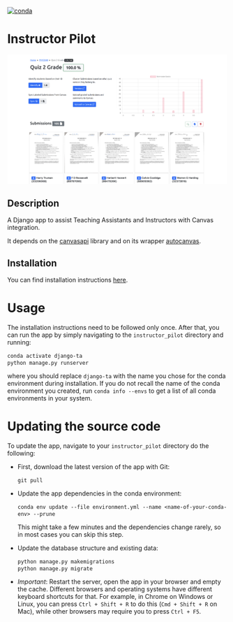 [![conda](https://github.com/IonMich/instructor_pilot/actions/workflows/python-package-conda.yml/badge.svg)](https://github.com/IonMich/instructor_pilot/actions/workflows/python-package-conda.yml)

# Instructor Pilot

![Instructor Pilot](assets/readme_image.png)
## Description

A Django app to assist Teaching Assistants and Instructors with Canvas integration.

It depends on the [canvasapi](https://github.com/ucfopen/canvasapi) library and on its wrapper [autocanvas](https://github.com/IonMich/autocanvas).

## Installation

You can find installation instructions [here](https://github.com/IonMich/instructor_pilot/wiki/Installation-Instructions).

# Usage

The installation instructions need to be followed only once. After that, you can run the app by simply navigating to the `instructor_pilot` directory and running:

   ```shell
   conda activate django-ta
   python manage.py runserver
   ```
where you should replace `django-ta` with the name you chose for the conda environment during installation. If you do not recall the name of the conda environment you created, run `conda info --envs` to get a list of all conda environments in your system.

# Updating the source code

To update the app, navigate to your `instructor_pilot` directory do the following:

- First, download the latest version of the app with Git:

   ```shell
   git pull
   ```

- Update the app dependencies in the conda environment:

   ```shell
   conda env update --file environment.yml --name <name-of-your-conda-env> --prune
   ```

   This might take a few minutes and the dependencies change rarely, so in most cases you can skip this step.
- Update the database structure and existing data:

   ```shell
   python manage.py makemigrations
   python manage.py migrate
   ```

- *Important*: Restart the server, open the app in your browser and empty the cache. Different browsers and operating systems have different keyboard shortcuts for that. For example, in Chrome on Windows or Linux, you can press `Ctrl + Shift + R` to do this (`Cmd + Shift + R` on Mac), while other browsers may require you to press `Ctrl + F5`.
